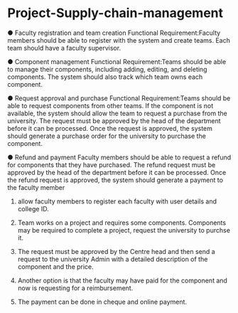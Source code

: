 # Project-Supply-chain-management

●  Faculty registration and team creation
Functional Requirement:Faculty members should be able to register with the system
and create teams. Each team should have a faculty supervisor.


●  Component management
Functional Requirement:Teams should be able to manage their components, including
adding, editing, and deleting components. The system should also track which team
owns each component.


●  Request approval and purchase
Functional Requirement:Teams should be able to request components from other
teams. If the component is not available, the system should allow the team to request a
purchase from the university. The request must be approved by the head of the
department before it can be processed. Once the request is approved, the system
should generate a purchase order for the university to purchase the component.


●  Refund and payment
Faculty members should be able to request a refund for
components that they have purchased. The refund request must be approved by the
head of the department before it can be processed. Once the refund request is
approved, the system should generate a payment to the faculty member


1. allow faculty members to register each faculty with user details and college ID.
   
2. Team works on a project and requires some components.
Components may be required to complete a project, request the university to
purchse it.

3. The request must be approved by the Centre head and then send a
request to the university Admin with a detailed description of the
component and the price.

5. Another option is that the faculty may have paid for the
component and now is requesting for a reimbursement.

7. The payment can be done in cheque and online payment.
